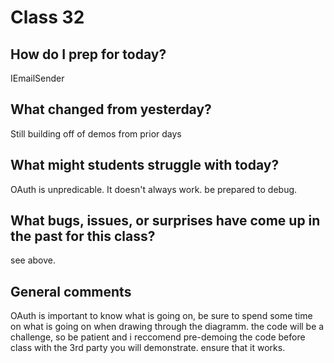 # Class 32

## How do I prep for today?
IEmailSender

## What changed from yesterday? 
Still building off of demos from prior days

## What might students struggle with today?  
OAuth is unpredicable. It doesn't always work. be prepared to debug. 

## What bugs, issues, or surprises have come up in the past for this class?
see above. 

## General comments
OAuth is important to know what is going on, be sure to spend some time on what is going on 
when drawing through the diagramm. the code will be a challenge, so be patient and i reccomend 
pre-demoing the code before class with the 3rd party you will demonstrate. ensure that it works. 